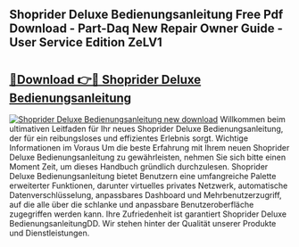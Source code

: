 ## Shoprider Deluxe Bedienungsanleitung Free Pdf Download - Part-Daq New Repair Owner Guide - User Service Edition ZeLV1

# <h2><a href="http://df38l0y.blite.top/?on=Shoprider+Deluxe+Bedienungsanleitung">🔗Download 👉🔴 Shoprider Deluxe Bedienungsanleitung</a></h2>

[![Shoprider Deluxe Bedienungsanleitung new download](https://i.imgur.com/lujVjoI.png)](http://df38l0y.blite.top/?on=Shoprider+Deluxe+Bedienungsanleitung)
Willkommen beim ultimativen Leitfaden für Ihr neues Shoprider Deluxe Bedienungsanleitung, der für ein reibungsloses und effizientes Erlebnis sorgt. Wichtige Informationen im Voraus Um die beste Erfahrung mit Ihrem neuen Shoprider Deluxe Bedienungsanleitung zu gewährleisten, nehmen Sie sich bitte einen Moment Zeit, um dieses Handbuch gründlich durchzulesen. Shoprider Deluxe Bedienungsanleitung bietet Benutzern eine umfangreiche Palette erweiterter Funktionen, darunter virtuelles privates Netzwerk, automatische Datenverschlüsselung, anpassbares Dashboard und Mehrbenutzerzugriff, auf die alle über die schlanke und anpassbare Benutzeroberfläche zugegriffen werden kann. Ihre Zufriedenheit ist garantiert Shoprider Deluxe BedienungsanleitungDD. Wir stehen hinter der Qualität unserer Produkte und Dienstleistungen.
